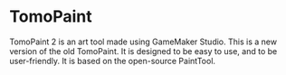 # TomoPaint
TomoPaint 2 is an art tool made using GameMaker Studio. This is a new version of the old TomoPaint. It is designed to be easy to use, and to be user-friendly. It is based on the open-source PaintTool.
